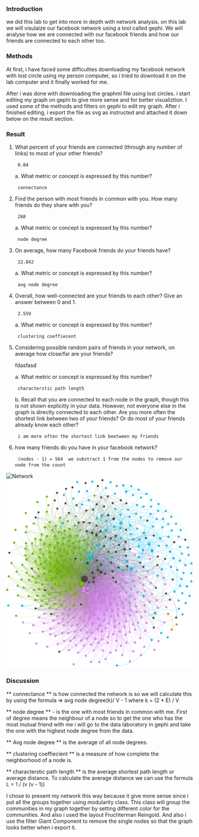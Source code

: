 ### Introduction

we did this lab to get into more in depth with network analysis. on this lab we will visulaize our facebook network using a tool called gephi. We will analyse how we are connected with our facebook friends and how our friends are connected to each other too.

### Methods

At first, i have faced some difficulties downloading my facebook network with lost circle using my person computer, so i tried to download it on the lab computer and it finally worked for me.

After i was done with downloading the graphml file using lost circles. i start editing my graph on gephi to give more sense and for better visualiztion. I used some of the methods and filters on gephi to edit my graph. After i finished editing, i export the file as svg as instructed and attached it down below on the result section.

### Result

1. What percent of your friends are connected (through any number of links) to most of your other friends?
		
		0.04

	a. What metric or concept is expressed by this number?
			
		connectance
2. Find the person with most friends in common with you. How many friends do they share with you?
		
		268

	a. What metric or concept is expressed by this number?
		
		node degree
	
3. On average, how many Facebook friends do your friends have?
		
		22.842

	a. What metric or concept is expressed by this number?
		
		avg node degree
 
4. Overall, how well-connected are your friends to each other? Give an answer between 0 and 1.
		
		2.559

	a. What metric or concept is expressed by this number?
		
		clustering coeffiecent
	
5. Considering possible random pairs of friends in your network, on average how close/far are your friends?

	fdasfasd

	a. What metric or concept is expressed by this number?
	
		characterstic path length

	b. Recall that you are connected to each node in the graph, though this is not shown explicitly in your data. However, not everyone else in the graph is directly connected to each other. Are you more often the shortest link between two of your friends? Or do most of your friends already know each other?
		
		i am more often the shortest link beetween my friends

6. how many friends do you have in your facebook network?
	
		(nodes - 1) = 564  we substract 1 from the nodes to remove our node from the count
	
![Network](C:\myGit\project\socialnets18\assignments\yohannes.svg)
![Network](https://github.com/dragonstw/socialnets18/blob/develop-yohannes0842/assignments/yohannes.svg)

### Discussion

 ** connectance ** is how connected the network is so we will calculate this by using the formula => avg node degree(k)/ V - 1   where k = (2 * E) / V

** node degree ** - is the one with most friends in common with me. First of degree means the neighbour of a node so to get the one who has the most mutual friend with me i will go to the data laboratory in gephi and take the one with the highest node degree from the data.

** Avg node degree ** is the average of all node degrees.

** clustering coeffiecient ** is a measure of how complete the neighborhood of a node is. 

** characterstic path length ** is the average shortest path length or average distance. To calculate the average distance we can use the formula 
	L = 1 / (v (v - 1))

I chose to present my network this way because it give more sense since i put all the groups together using modularity class. This class will group the communities in my graph together by setting different color for the communities. And also i used the layout Fruchterman Reingold. And also i use the filter Giant Component to remove the single nodes so that the graph looks better when i export it.
